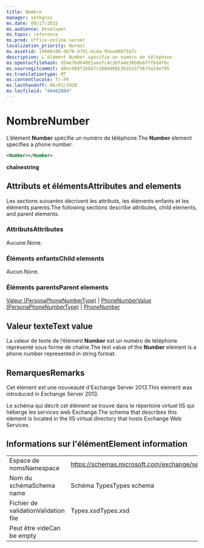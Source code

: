 ```yaml
---
title: Nombre
manager: sethgros
ms.date: 09/17/2015
ms.audience: Developer
ms.topic: reference
ms.prod: office-online-server
localization_priority: Normal
ms.assetid: 19866c08-d670-4791-bcda-95eed0b73a7c
description: L’élément Number spécifie un numéro de téléphone.
ms.openlocfilehash: d54e76d64061aeefc4c2bfa4e30b0b6fff6d4f6c
ms.sourcegitcommit: 88ec988f2bb67c1866d06b361615f3674a24e795
ms.translationtype: MT
ms.contentlocale: fr-FR
ms.lasthandoff: 06/03/2020
ms.locfileid: "44462604"
---
```

# <a name="number"></a><span data-ttu-id="d391e-103">Nombre</span><span class="sxs-lookup"><span data-stu-id="d391e-103">Number</span></span>

<span data-ttu-id="d391e-104">L’élément **Number** spécifie un numéro de téléphone.</span><span class="sxs-lookup"><span data-stu-id="d391e-104">The **Number** element specifies a phone number.</span></span> 
  
```XML
<Number></Number>
```

 <span data-ttu-id="d391e-105">**chaîne**</span><span class="sxs-lookup"><span data-stu-id="d391e-105">**string**</span></span>
## <a name="attributes-and-elements"></a><span data-ttu-id="d391e-106">Attributs et éléments</span><span class="sxs-lookup"><span data-stu-id="d391e-106">Attributes and elements</span></span>

<span data-ttu-id="d391e-107">Les sections suivantes décrivent les attributs, les éléments enfants et les éléments parents.</span><span class="sxs-lookup"><span data-stu-id="d391e-107">The following sections describe attributes, child elements, and parent elements.</span></span>
  
### <a name="attributes"></a><span data-ttu-id="d391e-108">Attributs</span><span class="sxs-lookup"><span data-stu-id="d391e-108">Attributes</span></span>

<span data-ttu-id="d391e-109">Aucune.</span><span class="sxs-lookup"><span data-stu-id="d391e-109">None.</span></span>
  
### <a name="child-elements"></a><span data-ttu-id="d391e-110">Éléments enfants</span><span class="sxs-lookup"><span data-stu-id="d391e-110">Child elements</span></span>

<span data-ttu-id="d391e-111">Aucun.</span><span class="sxs-lookup"><span data-stu-id="d391e-111">None.</span></span>
  
### <a name="parent-elements"></a><span data-ttu-id="d391e-112">Éléments parents</span><span class="sxs-lookup"><span data-stu-id="d391e-112">Parent elements</span></span>

<span data-ttu-id="d391e-113">[Valeur (PersonaPhoneNumberType)](value-personaphonenumbertype.md)  |  [PhoneNumber](phonenumber.md)</span><span class="sxs-lookup"><span data-stu-id="d391e-113">[Value (PersonaPhoneNumberType)](value-personaphonenumbertype.md) | [PhoneNumber](phonenumber.md)</span></span>
  
## <a name="text-value"></a><span data-ttu-id="d391e-114">Valeur texte</span><span class="sxs-lookup"><span data-stu-id="d391e-114">Text value</span></span>

<span data-ttu-id="d391e-115">La valeur de texte de l’élément **Number** est un numéro de téléphone représenté sous forme de chaîne.</span><span class="sxs-lookup"><span data-stu-id="d391e-115">The text value of the **Number** element is a phone number represented in string format.</span></span> 
  
## <a name="remarks"></a><span data-ttu-id="d391e-116">Remarques</span><span class="sxs-lookup"><span data-stu-id="d391e-116">Remarks</span></span>

<span data-ttu-id="d391e-117">Cet élément est une nouveauté d'Exchange Server 2013.</span><span class="sxs-lookup"><span data-stu-id="d391e-117">This element was introduced in Exchange Server 2013.</span></span>
  
<span data-ttu-id="d391e-118">Le schéma qui décrit cet élément se trouve dans le répertoire virtuel IIS qui héberge les services web Exchange.</span><span class="sxs-lookup"><span data-stu-id="d391e-118">The schema that describes this element is located in the IIS virtual directory that hosts Exchange Web Services.</span></span>
  
## <a name="element-information"></a><span data-ttu-id="d391e-119">Informations sur l'élément</span><span class="sxs-lookup"><span data-stu-id="d391e-119">Element information</span></span>

|||
|:-----|:-----|
|<span data-ttu-id="d391e-120">Espace de noms</span><span class="sxs-lookup"><span data-stu-id="d391e-120">Namespace</span></span>  <br/> |https://schemas.microsoft.com/exchange/services/2006/types  <br/> |
|<span data-ttu-id="d391e-121">Nom du schéma</span><span class="sxs-lookup"><span data-stu-id="d391e-121">Schema name</span></span>  <br/> |<span data-ttu-id="d391e-122">Schéma Types</span><span class="sxs-lookup"><span data-stu-id="d391e-122">Types schema</span></span>  <br/> |
|<span data-ttu-id="d391e-123">Fichier de validation</span><span class="sxs-lookup"><span data-stu-id="d391e-123">Validation file</span></span>  <br/> |<span data-ttu-id="d391e-124">Types.xsd</span><span class="sxs-lookup"><span data-stu-id="d391e-124">Types.xsd</span></span>  <br/> |
|<span data-ttu-id="d391e-125">Peut être vide</span><span class="sxs-lookup"><span data-stu-id="d391e-125">Can be empty</span></span>  <br/> ||
   

